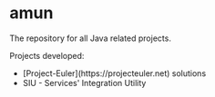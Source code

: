 # amun

The repository for all Java related projects.

<p>Projects developed:</p>

<ul>
<li>[Project-Euler](https://projecteuler.net) solutions</li>
<li>SIU - Services' Integration Utility</li>
</ul>

